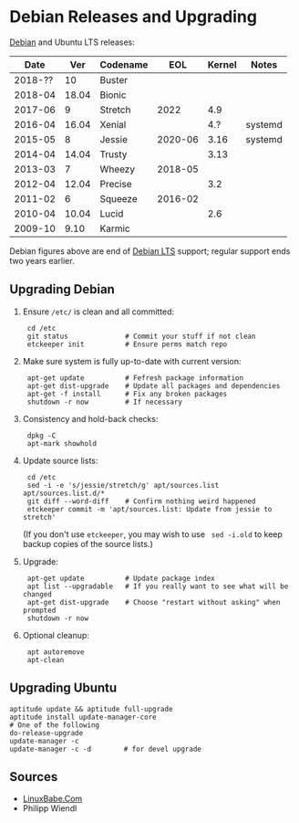 Debian Releases and Upgrading
=============================

[Debian][debrel] and Ubuntu LTS releases:

| Date    | Ver   | Codename | EOL      | Kernel | Notes
| --------|-------|----------|----------|--------|---------------
| 2018-?? | 10    | Buster   |          |        |
| 2018-04 | 18.04 | Bionic   |          |        |
| 2017-06 | 9     | Stretch  | 2022     | 4.9    |
| 2016-04 | 16.04 | Xenial   |          | 4.?    | systemd
| 2015-05 | 8     | Jessie   | 2020-06  | 3.16   | systemd
| 2014-04 | 14.04 | Trusty   |          | 3.13   |
| 2013-03 | 7     | Wheezy   | 2018-05  |        |
| 2012-04 | 12.04 | Precise  |          | 3.2    |
| 2011-02 | 6     | Squeeze  | 2016-02  |        |
| 2010-04 | 10.04 | Lucid    |          | 2.6    |
| 2009-10 |  9.10 | Karmic   |          |        |

Debian figures above are end of [Debian LTS] support; regular support
ends two years earlier.


Upgrading Debian
----------------

1. Ensure `/etc/` is clean and all committed:

        cd /etc
        git status              # Commit your stuff if not clean
        etckeeper init          # Ensure perms match repo

2. Make sure system is fully up-to-date with current version:

        apt-get update          # Fefresh package information
        apt-get dist-upgrade    # Update all packages and dependencies
        apt-get -f install      # Fix any broken packages
        shutdown -r now         # If necessary

3. Consistency and hold-back checks:

        dpkg -C
        apt-mark showhold

4. Update source lists:

        cd /etc
        sed -i -e 's/jessie/stretch/g' apt/sources.list apt/sources.list.d/*
        git diff --word-diff    # Confirm nothing weird happened
        etckeeper commit -m 'apt/sources.list: Update from jessie to stretch'

    (If you don't use `etckeeper`, you may wish to use ` sed -i.old`
    to keep backup copies of the source lists.)

5. Upgrade:

        apt-get update          # Update package index
        apt list --upgradable   # If you really want to see what will be changed
        apt-get dist-upgrade    # Choose "restart without asking" when prompted
        shutdown -r now

6. Optional cleanup:

        apt autoremove
        apt-clean


Upgrading Ubuntu
----------------

    aptitude update && aptitude full-upgrade
    aptitude install update-manager-core
    # One of the following
    do-release-upgrade
    update-manager -c
    update-manager -c -d        # for devel upgrade


Sources
-------

* [LinuxBabe.Com](
https://www.linuxbabe.com/debian/upgrade-debian-8-jessie-to-debian-9-stretch)
* Philipp Wiendl



[Debian LTS]: https://wiki.debian.org/LTS
[debrel]: https://wiki.debian.org/DebianReleases
